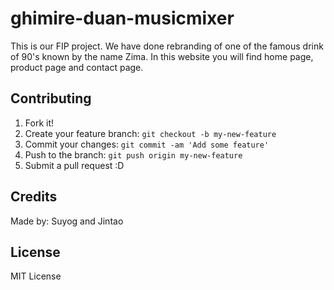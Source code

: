 # ghimire-duan-musicmixer

This is our FIP project. We have done rebranding of one of the famous drink of 90's known by the name Zima. In this website you will find home page, product page and contact page. 

## Contributing

1. Fork it!
2. Create your feature branch: `git checkout -b my-new-feature`
3. Commit your changes: `git commit -am 'Add some feature'`
4. Push to the branch: `git push origin my-new-feature`
5. Submit a pull request :D

## Credits

Made by: Suyog and Jintao


## License

MIT License
